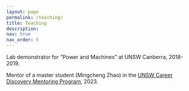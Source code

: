 ```yaml
---
layout: page
permalink: /teaching/
title: Teaching
description: 
nav: true
nav_order: 5
---
```


Lab demonstrator for ”Power and Machines” at UNSW Canberra, 2018-2019.

Mentor of a master student (Mingcheng Zhao) in the [UNSW Career Discovery Mentoring Program](https://www.unsw.edu.au/employability/discover/unsw-career-discovery-mentoring-program), 2023.
